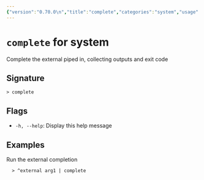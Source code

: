 ```yaml
---
{"version":"0.70.0\n","title":"complete","categories":"system","usage":"Complete the external piped in, collecting outputs and exit code\n"}
---
```

<!-- THIS FILE IS GENERATED BY update_book_commands.cjs USING NUSHELL'S HELP COMMANDS.
REFRAIN FROM EDITING IT MANUALLY.-->
# <code>complete</code> for system

<div class='command-title'>Complete the external piped in, collecting outputs and exit code</div>

## Signature

```> complete```

## Flags

 * ```-h, --help```: Display this help message
## Examples

  Run the external completion
```shell
  > ^external arg1 | complete
```



